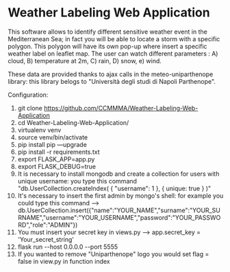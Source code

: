 # Weather Labeling Web Application

This software allows to identify different sensitive weather event in the Mediterranean Sea; in fact you will be able to locate a storm with a specific polygon. This polygon will have its own pop-up where insert a specific weather label on leaflet map. 
The user can watch different parameters :
A) cloud,
B) temperature at 2m,
C) rain,
D) snow,
e) wind.

These data are provided thanks to ajax calls in the meteo-uniparthenope library: this library belogs to "Università degli studi di Napoli Parthenope".

Configuration:

1. git clone https://github.com/CCMMMA/Weather-Labeling-Web-Application
2. cd Weather-Labeling-Web-Application/
3. virtualenv venv
4. source venv/bin/activate
5. pip install pip —upgrade
6. pip install -r requirements.txt
7. export FLASK_APP=app.py
8. export FLASK_DEBUG=true
9. It is necessary to install mongodb and create a collection for users with unique username:
you type this command "db.UserCollection.createIndex( { "username": 1 }, { unique: true } )"
10. It's necessary to insert the first admin by mongo's shell:
for example you could type this command --> db.UserCollection.insert({"name":"YOUR_NAME","surname":"YOUR_SURNAME","username":"YOUR_USERNAME","password":"YOUR_PASSWORD","role":"ADMIN"})
11. You must insert your secret key in views.py --> app.secret_key = 'Your_secret_string' 
12. flask run --host 0.0.0.0  --port 5555
13. If you wanted to remove "Uniparthenope" logo you would set flag = false in view.py in function index
